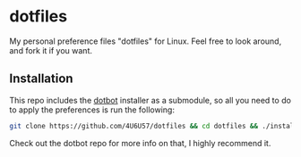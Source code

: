 # dotfiles
My personal preference files "dotfiles" for Linux. Feel free to look around, and fork it if you want.

## Installation
This repo includes the [dotbot](https://github.com/anishathalye/dotbot) installer as a submodule, 
so all you need to do to apply the preferences is run the following:

```bash
git clone https://github.com/4U6U57/dotfiles && cd dotfiles && ./install
```

Check out the dotbot repo for more info on that, I highly recommend it.
